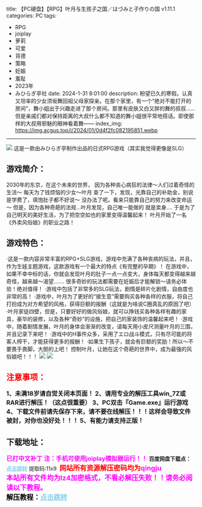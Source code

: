 title: 【PC硬盘】【RPG】叶月与生孩子之国／はづみと子作りの国 v1.11.1
categories: PC
tags:
- RPG
- joiplay
- 萝莉
- 可爱
- 背德
- 策略
- 妊娠
- 羞耻
- 2023年
- みひらぎ亭社
date: 2024-1-31 8:01:00
description: 盼望已久的寒假。认真又坦率的少女须坂舞回祖父母家探亲。在那个家里，有一个“绝对不能打开的房间”，舞小姐出于兴趣走进了那个房间。那里有皮肤又白又胖的舞的叔叔……但是亲戚们都对保持距离的大叔什么都不知道的舞小姐很平常地搭话。即使那样的大叔用邪魅的眼神看着舞——
index_img: https://img.acgus.top/i/2024/01/0d4f2fc082195851.webp
---
![](https://img.acgus.top/i/2024/01/0d4f2fc082195851.webp)
这是一款由みひらぎ亭制作出品的日式RPG游戏（其实我觉得更像是SLG）

## 游戏简介：
2030年的东京，在这个未来的世界，
因为各种丧心病狂的法律～人们过着奇怪的生活～
每天为了钱烦恼的少女～叶月
查了一下，发现，光靠自己的补助金，别说是学费了，填饱肚子都不好说～
没办法了呢。看来只能靠自己的努力来改变命运～
但是，因为各种奇葩的法规…叶月发现，自己唯一能做的
就是卖身….
于是为了自己明天的美好生活，为了把空空如也的家里变得温馨起来！
叶月开始了一名《外卖风俗娘》的职业之路！

## 游戏特色：
·这是一款内容非常丰富的RPG+SLG游戏，游戏中充满了各种丧病的玩法，并且，作为生娃主题游戏，这款游戏有一个最大的特点《有完整的孕期》！
在游戏中，如果不幸中标的话，你就会发现叶月的肚子一点一点变大，身体每天都变得越来越奇怪，越来越～渴望…….
很多奇妙的玩法都需要在妊娠后才能解锁～请务必体验！绝对值得！
·游戏中包括了非常多的SLG玩法，剧情是碎片化剧情，自由度也非常的高！
·游戏中，叶月为了更好的“接生意”需要购买各种各样的衣服，将自己打扮成为对方希望的风格，获得巨额的报酬（这就是为啥说C圈真乱的原因了吧）
·叶月家徒四壁，但是，只要好好的做风俗娘，就可以挣钱买各种各样有趣的家具，豪华的装修，以及各种“奇妙”的设施，把自己的家装饰的温馨起来吧！
·游戏中，随着剧情发展，叶月的身体会渐渐的改变，请每天用小皮尺测量叶月的三围，并且记录下来吧！
·游戏中的H事件众多，采用了エロ战斗模式，只有尽可能的将客人榨干，才能获得更多的报酬！
·如果生下孩子，就会有巨额的奖励！所以～不要畏手畏脚，大胆的上吧！
控制叶月，让她在这个奇葩的世界中，成为最强的风俗娘吧！！！
![](https://img.acgus.top/i/2024/01/671a2cdfcc195848.webp)
![](https://img.acgus.top/i/2024/01/38ed859fc4195845.webp)





## <font color=#FF0000 >注意事项：</font>
<font size=3><b>1、未满18岁请自觉关闭本页面！
2、请用专业的解压工具win_7Z或RAR进行解压！（这点很重要）
3、PC双击『Game.exe』运行游戏
4、下载文件前请先保存下来，请不要在线解压！！！这样会导致文件被封，对你也没好处！！！
5、有能力请支持正版！</b></font>

## 下载地址：
<font color=#FF00FF size=3><b>已打中文补丁</b></font>
<font color=#FF00FF size=3>**注：手机可使用joiplay模拟器运行！！**</font>
<b>百度网盘下载点：</b><a href="https://pan.baidu.com/s/1XPYWnzZRsQCi7GiE7CZmkQ?pwd=11x9" style="color: #87CEEB;"><b>点击跳转</b></a> 提取码:11x9
<a style="padding: 0" href="https://post.qingju.org/AD/"><img style="max-width:100%" src="https://img.acgus.top/i/2024/07/478f689b8021d8d499ab43d21acf137a.gif" alt=""></a>
<b><font color=#FF0000 size=4>网站所有资源解压密码均为</b></font><b><font color=#FF00FF size=4>qingju</font><font color=#FF0000 ></font></b><br><b><font color=#FF00FF size=4>本站所有文件均为lz4加密格式，不看必解压失败！！请务必阅读以下教程。</b></font><br><b><font color=#000 size=4>解压教程：</b><a href="https://post.qingju.org/tutorial/000/" style="color: #87CEEB;"><b>点击跳转</b></a>